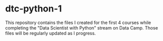 # dtc-python-1

This repository contains the files I created for the first 4 courses while completing the "Data Scientist with Python" stream on Data Camp. Those files will be regularly updated as I progress.
